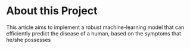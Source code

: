 # About this Project
This article aims to implement a robust machine-learning model that can efficiently predict the disease of a human, based on the symptoms that he/she possesses
